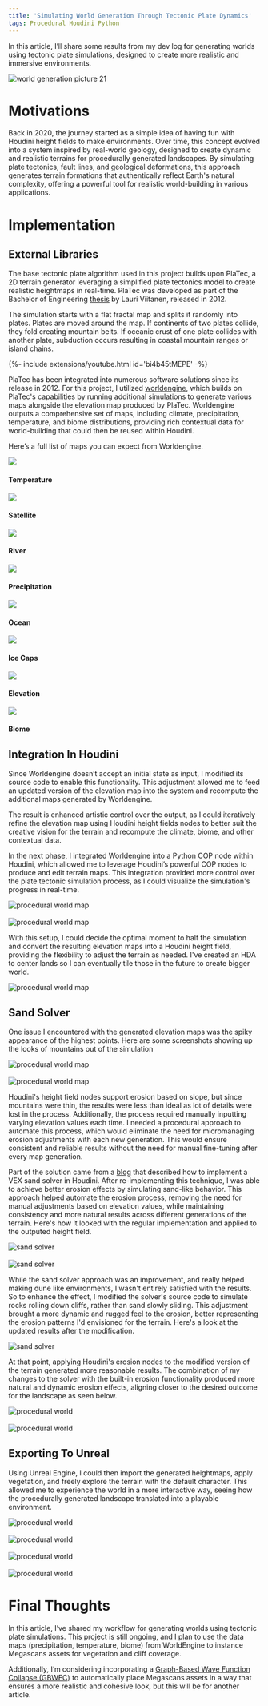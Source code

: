 ```yaml
---
title: 'Simulating World Generation Through Tectonic Plate Dynamics' 
tags: Procedural Houdini Python
---
```


In this article, I’ll share some results from my dev log for generating worlds using tectonic plate simulations, designed to create more realistic and immersive environments.<!--more--> 

![world generation picture 21](https://github.com/logan169/logan169.github.io/blob/master/assets/images/posts_images/procedural_world/world6.png?raw=true)


# Motivations

Back in 2020, the journey started as a simple idea of having fun with Houdini height fields to make environments. Over time, this concept evolved into a system inspired by real-world geology, designed to create dynamic and realistic terrains for procedurally generated landscapes. By simulating plate tectonics, fault lines, and geological deformations, this approach generates terrain formations that authentically reflect Earth's natural complexity, offering a powerful tool for realistic world-building in various applications.

# Implementation

## External Libraries

The base tectonic plate algorithm used in this project builds upon PlaTec, a 2D terrain generator leveraging a simplified plate tectonics model to create realistic heightmaps in real-time. PlaTec was developed as part of the Bachelor of Engineering [thesis](http://urn.fi/URN:NBN:fi:amk-201204023993) by Lauri Viitanen, released in 2012.

The simulation starts with a flat fractal map and splits it randomly into plates. Plates are moved around the map. If continents of two plates collide, they fold creating mountain belts. If oceanic crust of one plate collides with another plate, subduction occurs resulting in coastal mountain ranges or island chains.

{%- include extensions/youtube.html id='bi4b45tMEPE' -%}

PlaTec has been integrated into numerous software solutions since its release in 2012. For this project, I utilized  [worldengine](https://github.com/Mindwerks/worldengine), which builds on PlaTec's capabilities by running additional simulations to generate various maps alongside the elevation map produced by PlaTec. Worldengine outputs a comprehensive set of maps, including climate, precipitation, temperature, and biome distributions, providing rich contextual data for world-building that could then be reused within Houdini. 

Here’s a full list of maps you can expect from Worldengine.

<div class="grid-container">
  <div class="grid grid--p-3">
    <div class="cell cell--6">
      <div class="item">
        <div class="item__image">
          <img class="image" src="https://github.com/logan169/logan169.github.io/blob/master/assets/images/posts_images/procedural_world/seed_44579_temperature.png?raw=true"/>
        </div>
        <div class="item__content">
          <div class="item__header">
            <h4>Temperature</h4>
          </div>
        </div>
      </div>
    </div>
    <div class="cell cell--6">
      <div class="item">
        <div class="item__image">
          <img class="image" src="https://github.com/logan169/logan169.github.io/blob/master/assets/images/posts_images/procedural_world/seed_44579_satellite.png?raw=true"/>
        </div>
        <div class="item__content">
          <div class="item__header">
            <h4>Satellite</h4>
          </div>
        </div>
      </div>
    </div>    
    <div class="cell cell--6">
      <div class="item">
        <div class="item__image">
          <img class="image" src="https://github.com/logan169/logan169.github.io/blob/master/assets/images/posts_images/procedural_world/seed_44579_rivers.png?raw=true"/>
        </div>
        <div class="item__content">
          <div class="item__header">
            <h4>River</h4>
          </div>
        </div>
      </div>
    </div>
    <div class="cell cell--6">
      <div class="item">
        <div class="item__image">
          <img class="image" src="https://github.com/logan169/logan169.github.io/blob/master/assets/images/posts_images/procedural_world/seed_44579_precipitation.png?raw=true"/>
        </div>
        <div class="item__content">
          <div class="item__header">
            <h4>Precipitation</h4>
          </div>
        </div>
      </div>
    </div>
    <div class="cell cell--6">
      <div class="item">
        <div class="item__image">
          <img class="image" src="https://github.com/logan169/logan169.github.io/blob/master/assets/images/posts_images/procedural_world/seed_44579_ocean.png?raw=true"/>
        </div>
        <div class="item__content">
          <div class="item__header">
            <h4>Ocean</h4>
          </div>
        </div>
      </div>
    </div>
    <div class="cell cell--6">
      <div class="item">
        <div class="item__image">
          <img class="image" src="https://github.com/logan169/logan169.github.io/blob/master/assets/images/posts_images/procedural_world/seed_44579_icecaps.png?raw=true"/>
        </div>
        <div class="item__content">
          <div class="item__header">
            <h4>Ice Caps</h4>
          </div>
        </div>
      </div>
    </div>
    <div class="cell cell--6">
      <div class="item">
        <div class="item__image">
          <img class="image" src="https://github.com/logan169/logan169.github.io/blob/master/assets/images/posts_images/procedural_world/seed_44579_grayscale.png?raw=true"/>
        </div>
        <div class="item__content">
          <div class="item__header">
            <h4>Elevation</h4>
          </div>
        </div>
      </div>
    </div>
    <div class="cell cell--6">
      <div class="item">
        <div class="item__image">
          <img class="image" src="https://github.com/logan169/logan169.github.io/blob/master/assets/images/posts_images/procedural_world/seed_44579_biome.png?raw=true"/>
        </div>
        <div class="item__content">
          <div class="item__header">
            <h4>Biome</h4>
          </div>
        </div>
      </div>
    </div>
  </div>
</div>

## Integration In Houdini

Since Worldengine doesn’t accept an initial state as input, I modified its source code to enable this functionality. This adjustment allowed me to feed an updated version of the elevation map into the system and recompute the additional maps generated by Worldengine. 

The result is enhanced artistic control over the output, as I could iteratively refine the elevation map using Houdini height fields nodes to better suit the creative vision for the terrain and recompute the climate, biome, and other contextual data.

In the next phase, I integrated Worldengine into a Python COP node within Houdini, which allowed me to leverage Houdini’s powerful COP nodes to produce and edit terrain maps. This integration provided more control over the plate tectonic simulation process, as I could visualize the simulation's progress in real-time. 

<div class="grid">
  <div class="cell cell--2"></div>
  <div class="cell cell--auto">
    <img src="https://github.com/logan169/logan169.github.io/blob/master/assets/images/posts_images/procedural_world/platec.PNG?raw=true" alt="procedural world map">
  </div>
  <div class="cell cell--2"></div>
</div>

<br>

<div class="grid">
  <div class="cell cell--2"></div>
  <div class="cell cell--auto">
    <img src="https://github.com/logan169/logan169.github.io/blob/master/assets/images/posts_images/procedural_world/realtime_tectonic_plate.gif?raw=true" alt="procedural world map">
  </div>
  <div class="cell cell--2"></div>
</div>


With this setup, I could decide the optimal moment to halt the simulation and convert the resulting elevation maps into a Houdini height field, providing the flexibility to adjust the terrain as needed. I've created an HDA to center lands so I can eventually tile those in the future to create bigger world. 


<div class="grid">
  <div class="cell cell--2"></div>
  <div class="cell cell--auto">
    <img src="https://github.com/logan169/logan169.github.io/blob/master/assets/images/posts_images/procedural_world/sattelite.PNG?raw=true" alt="procedural world map">
  </div>
  <div class="cell cell--2"></div>
</div>

## Sand Solver

One issue I encountered with the generated elevation maps was the spiky appearance of the highest points. Here are some screenshots showing up the looks of mountains out of the simulation

<div class="grid">
  <div class="cell cell--2"></div>
  <div class="cell cell--auto">
    <img src="https://github.com/logan169/logan169.github.io/blob/master/assets/images/posts_images/procedural_world/side_env_karma.png?raw=true" alt="procedural world map">
  </div>
  <div class="cell cell--2"></div>
</div>

<br>


<div class="grid">
  <div class="cell cell--2"></div>
  <div class="cell cell--auto">
    <img src="https://github.com/logan169/logan169.github.io/blob/master/assets/images/posts_images/procedural_world/side_env_karma3.png?raw=true" alt="procedural world map">
  </div>
  <div class="cell cell--2"></div>
</div>

Houdini's height field nodes support erosion based on slope, but since mountains were thin, the results were less than ideal as lot of details were lost in the process. Additionally, the process required manually inputting varying elevation values each time. I needed a procedural approach to automate this process, which would eliminate the need for micromanaging erosion adjustments with each new generation. This would ensure consistent and reliable results without the need for manual fine-tuning after every map generation.

Part of the solution came from a [blog](https://pepefx.blogspot.com/2019/03/sand-without-grains-part-2-vex.html) that described how to implement a VEX sand solver in Houdini. After re-implementing this technique, I was able to achieve better erosion effects by simulating sand-like behavior. This approach helped automate the erosion process, removing the need for manual adjustments based on elevation values, while maintaining consistency and more natural results across different generations of the terrain. Here's how it looked with the regular implementation and applied to the outputed height field.

<div class="grid">
  <div class="cell cell--2"></div>
  <div class="cell cell--auto">
    <img src="https://github.com/logan169/logan169.github.io/blob/master/assets/images/posts_images/procedural_world/env_topple_previz.gif?raw=true" alt="sand solver">
  </div>
  <div class="cell cell--2"></div>
</div>

<br>

<div class="grid">
  <div class="cell cell--2"></div>
  <div class="cell cell--auto">
    <img src="https://github.com/logan169/logan169.github.io/blob/master/assets/images/posts_images/procedural_world/env_topple_algo-1.gif?raw=true" alt="sand solver">
  </div>
  <div class="cell cell--2"></div>
</div>

While the sand solver approach was an improvement, and really helped making dune like environments, I wasn't entirely satisfied with the results. So to enhance the effect, I modified the solver's source code to simulate rocks rolling down cliffs, rather than sand slowly sliding. This adjustment brought a more dynamic and rugged feel to the erosion, better representing the erosion patterns I'd envisioned for the terrain. Here's a look at the updated results after the modification.

<div class="grid">
  <div class="cell cell--2"></div>
  <div class="cell cell--auto">
    <img src="https://github.com/logan169/logan169.github.io/blob/master/assets/images/posts_images/procedural_world/env_topple_algo2.gif?raw=true" alt="sand solver">
  </div>
  <div class="cell cell--2"></div>
</div>


At that point, applying Houdini's erosion nodes to the modified version of the terrain generated more reasonable results. The combination of my changes to the solver with the built-in erosion functionality produced more natural and dynamic erosion effects, aligning closer to the desired outcome for the landscape as seen below.


<div class="grid">
  <div class="cell cell--2"></div>
  <div class="cell cell--auto">
    <img src="https://github.com/logan169/logan169.github.io/blob/master/assets/images/posts_images/procedural_world/side_env.png?raw=true" alt="procedural world">
  </div>
  <div class="cell cell--2"></div>
</div>

<br>

<div class="grid">
  <div class="cell cell--2"></div>
  <div class="cell cell--auto">
    <img src="https://github.com/logan169/logan169.github.io/blob/master/assets/images/posts_images/procedural_world/top_karma_render_env.PNG?raw=true" alt="procedural world">
  </div>
  <div class="cell cell--2"></div>
</div>

## Exporting To Unreal

Using Unreal Engine, I could then import the generated heightmaps, apply vegetation, and freely explore the terrain with the default character. This allowed me to experience the world in a more interactive way, seeing how the procedurally generated landscape translated into a playable environment.

<div class="grid">
  <div class="cell cell--2"></div>
  <div class="cell cell--auto">
    <img src="https://github.com/logan169/logan169.github.io/blob/master/assets/images/posts_images/procedural_world/unreal1.PNG?raw=true" alt="procedural world">
  </div>
  <div class="cell cell--2"></div>
</div>

<br>

<div class="grid">
  <div class="cell cell--2"></div>
  <div class="cell cell--auto">
    <img src="https://github.com/logan169/logan169.github.io/blob/master/assets/images/posts_images/procedural_world/world1.png?raw=true" alt="procedural world">
  </div>
  <div class="cell cell--2"></div>
</div>

<br>

<div class="grid">
  <div class="cell cell--2"></div>
  <div class="cell cell--auto">
    <img src="https://github.com/logan169/logan169.github.io/blob/master/assets/images/posts_images/procedural_world/world5.png?raw=true" alt="procedural world">
  </div>
  <div class="cell cell--2"></div>
</div>

<br>

<div class="grid">
  <div class="cell cell--2"></div>
  <div class="cell cell--auto">
    <img src="https://github.com/logan169/logan169.github.io/blob/master/assets/images/posts_images/procedural_world/world6.png?raw=true" alt="procedural world">
  </div>
  <div class="cell cell--2"></div>
</div>


# Final Thoughts

In this article, I’ve shared my workflow for generating worlds using tectonic plate simulations. This project is still ongoing, and I plan to use the data maps (precipitation, temperature, biome) from WorldEngine to instance Megascans assets for vegetation and cliff coverage. 

Additionally, I’m considering incorporating a [Graph-Based Wave Function Collapse (GBWFC)](https://logan169.github.io/2025/01/17/Graph-Based-WFC.html) to automatically place Megascans assets in a way that ensures a more realistic and cohesive look, but this will be for another article.





